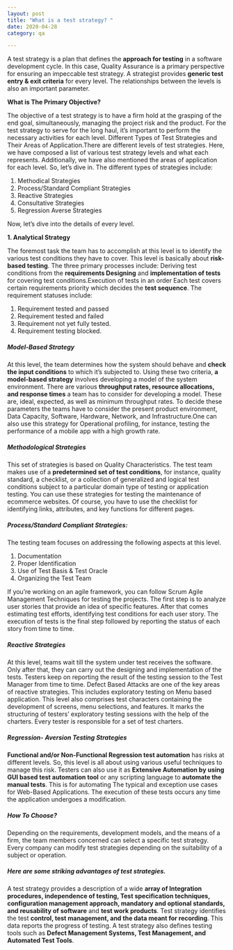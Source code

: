 ```yaml
---
layout: post
title: "What is a test strategy? "
date: 2020-04-28
category: qa

---
```


A test strategy is a plan that defines the **approach for testing** in a software development cycle. In this case, Quality Assurance is a primary perspective for ensuring an impeccable test strategy. A strategist provides **generic test entry & exit criteria** for every level. The relationships between the levels is also an important parameter. 

**What is The Primary Objective?**

The objective of a test strategy is to have a firm hold at the grasping of the end goal, simultaneously, managing the project risk and the product. For the test strategy to serve for the long haul, it’s important to perform the necessary activities for each level. Different Types of Test Strategies and Their Areas of Application.There are different levels of test strategies. Here, we have composed a list of various test strategy levels and what each represents. Additionally, we have also mentioned the areas of application for each level. So, let’s dive in. The different types of strategies include:

1. Methodical Strategies
2. Process/Standard Compliant Strategies
3. Reactive Strategies
4. Consultative Strategies
5. Regression Averse Strategies
 
Now, let’s dive into the details of every level. 

**1. Analytical Strategy**

The foremost task the team has to accomplish at this level is to identify the various test conditions they have to cover. This level is basically about **risk-based testing**. The three primary processes include: Deriving test conditions from the **requirements Designing** and **implementation of tests** for covering test conditions.Execution of tests in an order Each test covers certain requirements priority which decides the **test sequence**. The requirement statuses include:

1. Requirement tested and passed
2. Requirement tested and failed
3. Requirement not yet fully tested.
4. Requirement testing blocked.

##### Model-Based Strategy

At this level, the team determines how the system should behave and **check the input conditions** to which it’s subjected to. Using these two criteria, **a model-based strategy** involves developing a model of the system environment. There are various **throughput rates, resource allocations, and response times** a team has to consider for developing a model. These are, ideal, expected, as well as minimum throughput rates. To decide these parameters the teams have to consider the present product environment, Data Capacity, Software, Hardware, Network, and Infrastructure.One can also use this strategy for Operational profiling, for instance, testing the performance of a mobile app with a high growth rate. 

##### Methodological Strategies

This set of strategies is based on Quality Characteristics. The test team makes use of a **predetermined set of test conditions**, for instance, quality standard, a checklist, or a collection of generalized and logical test conditions subject to a particular domain type of testing or application testing. You can use these strategies for testing the maintenance of ecommerce websites. Of course, you have to use the checklist for identifying links, attributes, and key functions for different pages. 

##### Process/Standard Compliant Strategies:

The testing team focuses on addressing the following aspects at this level.

1. Documentation
2. Proper Identification
3. Use of Test Basis & Test Oracle
4. Organizing the Test Team 

If you’re working on an agile framework, you can follow Scrum Agile Management Techniques for testing the projects. The first step is to analyze user stories that provide an idea of specific features. After that comes estimating test efforts, identifying test conditions for each user story. The execution of tests is the final step followed by reporting the status of each story from time to time. 

##### Reactive Strategies

At this level, teams wait till the system under test receives the software. Only after that, they can carry out the designing and implementation of the tests. Testers keep on reporting the result of the testing session to the Test Manager from time to time. Defect Based Attacks are one of the key areas of reactive strategies. This includes exploratory testing on Menu based application. This level also comprises test characters containing the development of screens, menu selections, and features. It marks the structuring of testers’ exploratory testing sessions with the help of the charters. Every tester is responsible for a set of test charters. 

##### Regression- Aversion Testing Strategies

**Functional and/or Non-Functional Regression test automation** has risks at different levels. So, this level is all about using various useful techniques to manage this risk. Testers can also use it as **Extensive Automation by using GUI based test automation tool** or any scripting language to **automate the manual tests**. This is for automating The typical and exception use cases for Web-Based Applications. The execution of these tests occurs any time the application undergoes a modification.

##### How To Choose?

Depending on the requirements, development models, and the means of a firm, the team members concerned can select a specific test strategy. Every company can modify test strategies depending on the suitability of a subject or operation. 

##### Here are some striking advantages of test strategies.

A test strategy provides a description of a wide **array of Integration procedures, independence of testing, Test specification techniques,** **configuration management approach, mandatory and optional standards, and reusability of software** and **test work products**.
Test strategy identifies the test **control, test management, and the data meant for recording**. This data reports the progress of testing.
A test strategy also defines testing tools such as **Defect Management Systems, Test Management, and Automated Test Tools**.